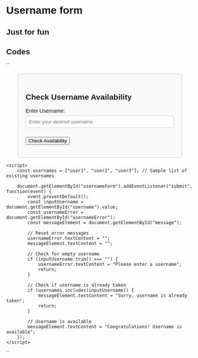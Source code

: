 # Username form

## Just for fun

## Codes

``<!DOCTYPE html>
<html lang="en">
<head>
<meta charset="UTF-8">
<meta name="viewport" content="width=device-width, initial-scale=1.0">
<title>Username Form</title>
<style>
    body {
        font-family: Arial, sans-serif;
    }
    .container {
        max-width: 400px;
        margin: 0 auto;
        padding: 20px;
        border: 1px solid #ccc;
        border-radius: 5px;
        background-color: #f9f9f9;
    }
    label {
        display: block;
        margin-bottom: 5px;
    }
    input[type="text"] {
        width: 100%;
        padding: 8px;
        margin-bottom: 10px;
        border: 1px solid #ccc;
        border-radius: 4px;
        box-sizing: border-box;
    }
    .error-message {
        color: red;
        margin-top: 5px;
    }
</style>
</head>
<body>
    <div class="container">
        <h2>Check Username Availability</h2>
        <form id="usernameForm">
            <label for="username">Enter Username:</label>
            <input type="text" id="username" name="username" placeholder="Enter your desired username">
            <p id="usernameError" class="error-message"></p>
            <button type="submit">Check Availability</button>
        </form>
        <p id="message"></p>
    </div>

    <script>
        const usernames = ["user1", "user2", "user3"]; // Sample list of existing usernames

        document.getElementById("usernameForm").addEventListener("submit", function(event) {
            event.preventDefault();
            const inputUsername = document.getElementById("username").value;
            const usernameError = document.getElementById("usernameError");
            const messageElement = document.getElementById("message");

            // Reset error messages
            usernameError.textContent = "";
            messageElement.textContent = "";

            // Check for empty username
            if (inputUsername.trim() === "") {
                usernameError.textContent = "Please enter a username";
                return;
            }

            // Check if username is already taken
            if (usernames.includes(inputUsername)) {
                messageElement.textContent = "Sorry, username is already taken";
                return;
            }

            // Username is available
            messageElement.textContent = "Congratulations! Username is available";
        });
    </script>
</body>
</html>``
